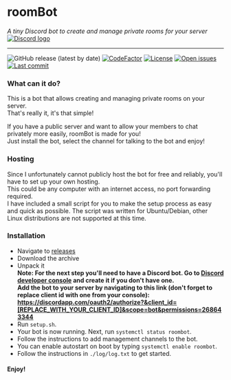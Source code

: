 # roomBot
*A tiny Discord bot to create and manage private rooms for your server*  
[![Discord logo](https://discordapp.com/assets/fc0b01fe10a0b8c602fb0106d8189d9b.png)](https://discordapp.com)
___
![GitHub release (latest by date)](https://img.shields.io/github/v/release/MStefan99/roomBot?label=version&style=flat-square)
[![CodeFactor](https://www.codefactor.io/repository/github/mstefan99/roombot/badge?style=flat-square)](https://www.codefactor.io/repository/github/mstefan99/roombot)
[![License](https://img.shields.io/badge/license-GPL--3.0-brightgreen?style=flat-square)](https://www.gnu.org/licenses/gpl-3.0.en.html)
[![Open issues](https://img.shields.io/github/issues/MStefan99/roombot?style=flat-square)](https://github.com/MStefan99/roombot/issues)
[![Last commit](https://img.shields.io/github/last-commit/MStefan99/roombot?style=flat-square)](https://github.com/MStefan99/roombot/commits)

### What can it do?  
This is a bot that allows creating and managing private rooms on your server.  
That's really it, it's that simple!  

If you have a public server and want to allow your members to chat privately more easily, roomBot is made for you!  
Just install the bot, select the channel for talking to the bot and enjoy!

### Hosting
Since I unfortunately cannot publicly host the bot for free and reliably, you'll have to set up your own hosting.  
This could be any computer with an internet access, no port forwarding required.  
I have included a small script for you to make the setup process as easy and quick as possible. 
The script was written for Ubuntu/Debian, other Linux distributions are not supported at this time.  

### Installation
- Navigate to [releases](https://github.com/MStefan99/roomBot/releases)
- Download the archive
- Unpack it  
**Note: For the next step you'll need to have a Discord bot.
Go to [Discord developer console](https://discordapp.com/developers/applications) and create it if you don't have one.  
Add the bot to your server by navigating to this link (don't forget to replace client id with one from your console): 
https://discordapp.com/oauth2/authorize?&client_id=[REPLACE_WITH_YOUR_CLIENT_ID]&scope=bot&permissions=268643344**
- Run `setup.sh`.
- Your bot is now running. Next, run `systemctl status roombot`.
- Follow the instructions to add management channels to the bot.
- You can enable autostart on boot by typing `systemctl enable roombot`.
- Follow the instructions in `./log/log.txt` to get started.

#### Enjoy!

